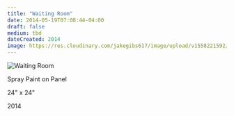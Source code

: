 ```yaml
---
title: "Waiting Room"
date: 2014-05-19T07:08:44-04:00
draft: false
medium: tbd
dateCreated: 2014
image: https://res.cloudinary.com/jakegibs617/image/upload/v1558221592/waiting-room.png
---
```


![Waiting Room](https://res.cloudinary.com/jakegibs617/image/upload/c_limit,f_auto,w_450,x_499,y_667/v1558221592/waiting-room.png)
<div class="container">
	<div class="specs">
		<p>Spray Paint on Panel</p>
		<p>24" x 24"</p>
		<p>2014</p>
	</div>

</div>
